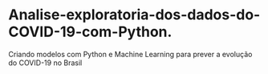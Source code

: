 # Analise-exploratoria-dos-dados-do-COVID-19-com-Python.
Criando modelos com Python e Machine Learning para prever a evolução do COVID-19 no Brasil
